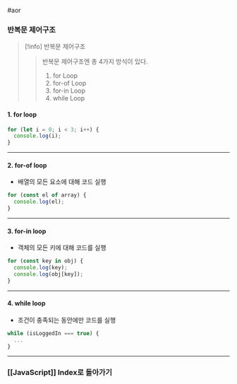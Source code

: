 #aor 
### 반복문 제어구조
>[!info]
>반복문 제어구조
>
>>반복문 제어구조엔 총 4가지 방식이 있다.
>>1. for Loop
>>2. for-of Loop
>>3. for-in Loop
>>4. while Loop
#### 1. for loop

```javascript
for (let i = 0; i < 3; i++) {
  console.log(i);
}
```
----
#### 2. for-of loop

- 배열의 모든 요소에 대해 코드 실행
```javascript
for (const el of array) {
  console.log(el);
}
```
----
#### 3. for-in loop

- 객체의 모든 키에 대해 코드를 실행
```javascript
for (const key in obj) {
  console.log(key);
  console.log(obj[key]);
}
```
----
#### 4. while loop

- 조건이 충족되는 동안에만 코드를 실행

```javascript
while (isLoggedIn === true) {
  ...
}
```
---
### [[JavaScript]] Index로 돌아가기